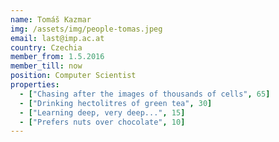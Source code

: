 ```yaml
---
name: Tomáš Kazmar
img: /assets/img/people-tomas.jpeg
email: last@imp.ac.at
country: Czechia
member_from: 1.5.2016
member_till: now
position: Computer Scientist
properties:
  - ["Chasing after the images of thousands of cells", 65]
  - ["Drinking hectolitres of green tea", 30]
  - ["Learning deep, very deep...", 15]
  - ["Prefers nuts over chocolate", 10]
---
```

